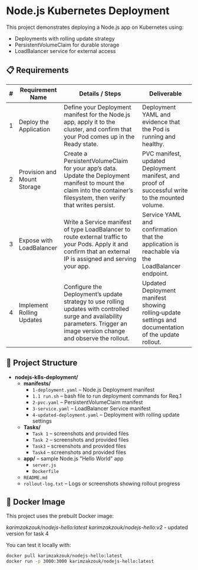 # Node.js Kubernetes Deployment

This project demonstrates deploying a Node.js app on Kubernetes using:

- Deployments with rolling update strategy
- PersistentVolumeClaim for durable storage
- LoadBalancer service for external access


## 📋 Requirements

| #  | Requirement Name           | Details / Steps                                                                                                                                     | Deliverable                                                                                 |
|----|----------------------------|-----------------------------------------------------------------------------------------------------------------------------------------------------|---------------------------------------------------------------------------------------------|
| 1  | Deploy the Application     | Define your Deployment manifest for the Node.js app, apply it to the cluster, and confirm that your Pod comes up in the Ready state.               | Deployment YAML and evidence that the Pod is running and healthy.                          |
| 2  | Provision and Mount Storage| Create a PersistentVolumeClaim for your app’s data. Update the Deployment manifest to mount the claim into the container’s filesystem, then verify that writes persist. | PVC manifest, updated Deployment manifest, and proof of successful write to the mounted volume. |
| 3  | Expose with LoadBalancer   | Write a Service manifest of type LoadBalancer to route external traffic to your Pods. Apply it and confirm that an external IP is assigned and serving your app. | Service YAML and confirmation that the application is reachable via the LoadBalancer endpoint. |
| 4  | Implement Rolling Updates  | Configure the Deployment’s update strategy to use rolling updates with controlled surge and availability parameters. Trigger an image version change and observe the rollout. | Updated Deployment manifest showing rolling‑update settings and documentation of the update rollout. |

## 📁 Project Structure

- **nodejs-k8s-deployment/**
  - **manifests/**
    - `1-deployment.yaml` – Node.js Deployment manifest
    - `1.1 run.sh` – bash file to run deployment commands for Req.1
    - `2-pvc.yaml` – PersistentVolumeClaim manifest  
    - `3-service.yaml` – LoadBalancer Service manifest  
    - `4-updated-deployment.yaml` – Deployment with rolling update settings
  - **Tasks/**
    - `Task 1` – screenshots and provided files
    - `Task 2` – screenshots and provided files
    - `Task3` – screenshots and provided files
    - `Task4` – screenshots and provided files
  - **app/** – sample Node.js "Hello World" app  
    - `server.js`  
    - `Dockerfile`  
  - `README.md`  
  - `rollout-log.txt` – Logs or screenshots showing rollout progress
## 🐳 Docker Image

This project uses the prebuilt Docker image:

*karimzakzouk/nodejs-hello:latest*
*karimzakzouk/nodejs-hello:v2* - updated version for task 4

You can test it locally with:

```bash
docker pull karimzakzouk/nodejs-hello:latest
docker run -p 3000:3000 karimzakzouk/nodejs-hello:latest





